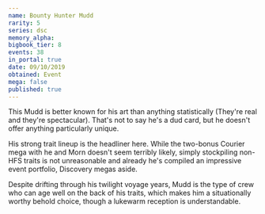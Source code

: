 ```yaml
---
name: Bounty Hunter Mudd
rarity: 5
series: dsc
memory_alpha:
bigbook_tier: 8
events: 38
in_portal: true
date: 09/10/2019
obtained: Event
mega: false
published: true
---
```


This Mudd is better known for his art than anything statistically (They're real and they're spectacular). That's not to say he's a dud card, but he doesn't offer anything particularly unique. 

His strong trait lineup is the headliner here. While the two-bonus Courier mega with he and Morn doesn't seem terribly likely, simply stockpiling non-HFS traits is not unreasonable and already he's compiled an impressive event portfolio, Discovery megas aside.

Despite drifting through his twilight voyage years, Mudd is the type of crew who can age well on the back of his traits, which makes him a situationally worthy behold choice, though a lukewarm reception is understandable.
